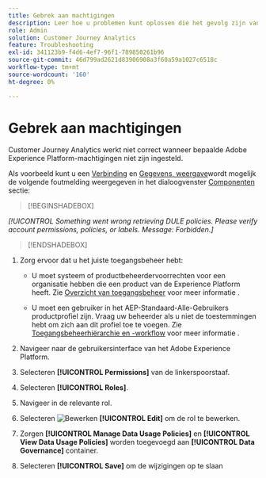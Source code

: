 ```yaml
---
title: Gebrek aan machtigingen
description: Leer hoe u problemen kunt oplossen die het gevolg zijn van een gebrek aan machtigingen
role: Admin
solution: Customer Journey Analytics
feature: Troubleshooting
exl-id: 341123b9-f4d6-4ef7-96f1-789850261b96
source-git-commit: 46d799ad2621d83906908a3f60a59a1027c6518c
workflow-type: tm+mt
source-wordcount: '160'
ht-degree: 0%

---
```


# Gebrek aan machtigingen

Customer Journey Analytics werkt niet correct wanneer bepaalde Adobe Experience Platform-machtigingen niet zijn ingesteld.

Als voorbeeld kunt u een [Verbinding](../connections/overview.md) en [Gegevens, weergave](../data-views/data-views.md)wordt mogelijk de volgende foutmelding weergegeven in het dialoogvenster [Componenten](/help/data-views/create-dataview.md#components) sectie:


>[!BEGINSHADEBOX]

*[!UICONTROL Something went wrong retrieving DULE policies. Please verify account permissions, policies, or labels. Message: Forbidden.]*

>[!ENDSHADEBOX]


1. Zorg ervoor dat u het juiste toegangsbeheer hebt:

   * U moet systeem of productbeheerdervoorrechten voor een organisatie hebben die een product van de Experience Platform heeft. Zie [Overzicht van toegangsbeheer](https://experienceleague.adobe.com/docs/experience-platform/access-control/home.html?lang=nl-NL#platform-permissions) voor meer informatie .

   * U moet een gebruiker in het AEP-Standaard-Alle-Gebruikers productprofiel zijn. Vraag uw beheerder als u niet de toestemmingen hebt om zich aan dit profiel toe te voegen. Zie [Toegangsbeheerhiërarchie en -workflow](https://experienceleague.adobe.com/docs/experience-platform/access-control/home.html?lang=nl-NL#access-control-hierarchy-and-workflow) voor meer informatie .


1. Navigeer naar de gebruikersinterface van het Adobe Experience Platform.

1. Selecteren **[!UICONTROL Permissions]** van de linkerspoorstaaf.

1. Selecteren **[!UICONTROL Roles]**.

1. Navigeer in de relevante rol.

1. Selecteren ![Bewerken](https://spectrum.adobe.com/static/icons/workflow_18/Smock_Edit_18_N.svg) **[!UICONTROL Edit]** om de rol te bewerken.

1. Zorgen **[!UICONTROL Manage Data Usage Policies]** en **[!UICONTROL View Data Usage Policies]** worden toegevoegd aan **[!UICONTROL Data Governance]** container.

1. Selecteren **[!UICONTROL Save]** om de wijzigingen op te slaan
